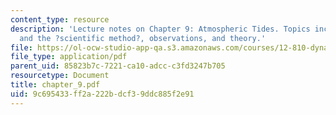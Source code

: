 ```yaml
---
content_type: resource
description: 'Lecture notes on Chapter 9: Atmospheric Tides. Topics include history
  and the ?scientific method?, observations, and theory.'
file: https://ol-ocw-studio-app-qa.s3.amazonaws.com/courses/12-810-dynamics-of-the-atmosphere-spring-2008/9c695433ff2a222bdcf39ddc885f2e91_chapter_9.pdf
file_type: application/pdf
parent_uid: 85823b7c-7221-ca10-adcc-c3fd3247b705
resourcetype: Document
title: chapter_9.pdf
uid: 9c695433-ff2a-222b-dcf3-9ddc885f2e91
---
```

